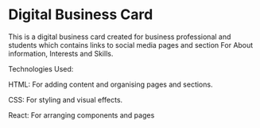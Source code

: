 # Digital Business Card
This is a digital business card created for business professional and students which contains links to social media pages and section For About information, Interests and Skills.

Technologies Used: 

HTML: For adding content and organising pages and sections. 

CSS: For styling and visual effects. 

React: For arranging components and pages
